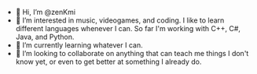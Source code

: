 - 👋 Hi, I’m @zenKmi
- 👀 I’m interested in music, videogames, and coding. I like to learn different languages whenever I can. So far I'm working with C++, C#, Java, and Python.
- 🌱 I’m currently learning whatever I can.
- 💞️ I’m looking to collaborate on anything that can teach me things I don't know yet, or even to get better at something I already do.

<!---
2D4NT307/2D4NT307 is a ✨ special ✨ repository because its `README.md` (this file) appears on your GitHub profile.
You can click the Preview link to take a look at your changes.
--->

